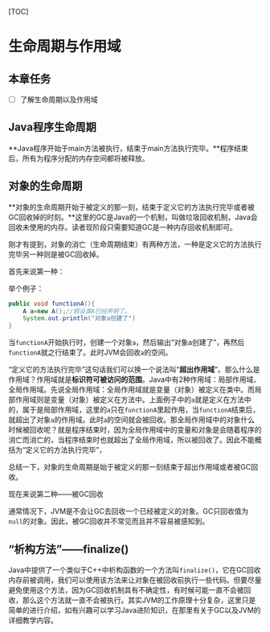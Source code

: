 [TOC]

# 生命周期与作用域

## 本章任务

- [ ] 了解生命周期以及作用域

## Java程序生命周期

**Java程序开始于main方法被执行，结束于main方法执行完毕。**程序结束后，所有为程序分配的内存空间都将被释放。

## 对象的生命周期

**对象的生命周期开始于被定义的那一刻，结束于定义它的方法执行完毕或者被GC回收掉的时刻。**这里的GC是Java的一个机制，叫做垃圾回收机制，Java会回收未使用的内存。读者现阶段只需要知道GC是一种内存回收机制即可。

刚才有提到，对象的消亡（生命周期结束）有两种方法，一种是定义它的方法执行完毕另一种则是被GC回收掉。

首先来说第一种：

举个例子：

```java
public void functionA(){
    A a=new A();//假设类A已经声明了。
    System.out.println("对象a创建了")
}
```

当`functionA`开始执行时，创建一个对象`a`，然后输出“对象a创建了”，再然后`functionA`就之行结束了。此时JVM会回收`a`的空间。

“定义它的方法执行完毕”这句话我们可以换一个说法叫“**超出作用域**”。那么什么是作用域？作用域就是**标识符可被访问的范围**。Java中有2种作用域：局部作用域、全局作用域。先说全局作用域：全局作用域就是变量（对象）被定义在类中。而局部作用域则是变量（对象）被定义在方法中。上面例子中的`a`就是定义在方法中的，属于是局部作用域，这里的`a`只在`functionA`里起作用，当`functionA`结束后，就超出了对象`a`的作用域。此时`a`的空间就会被回收。那全局作用域中的对象什么时候被回收呢？就是程序结束时，因为全局作用域中的变量和对象是会随着程序的消亡而消亡的，当程序结束时也就超出了全局作用域，所以被回收了。因此不能概括为“定义它的方法执行完毕”，

总结一下，对象的生命周期是始于被定义的那一刻结束于超出作用域或者被GC回收。

现在来说第二种——被GC回收

通常情况下，JVM是不会让GC去回收一个已经被定义的对象。GC只回收值为`null`的对象。因此，被GC回收并不常见而且并不容易被感知到。

## “析构方法”——finalize()

Java中提供了一个类似于C++中析构函数的一个方法叫`finalize()`，它在GC回收内存前被调用，我们可以使用该方法来让对象在被回收前执行一些代码。但要尽量避免使用这个方法，因为GC回收机制具有不确定性，有时候可能一直不会被回收，那么这个方法就一直不会被执行。其实JVM的工作原理十分复杂，这里只是简单的进行介绍，如有兴趣可以学习Java进阶知识，在那里有关于GC以及JVM的详细教学内容。
